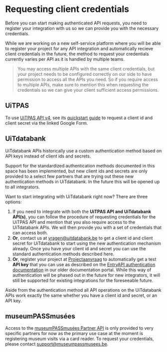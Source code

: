 # Requesting client credentials

Before you can start making authenticated API requests, you need to register your integration with us so we can provide you with the necessary credentials.

While we are working on a new self-service platform where you will be able to register your project for any API integration and automatically recieve client credentials in the future, the method to request your credentials currently varies per API as it is handled by multiple teams.

> You may access multiple APIs with the same client credentials, but your project needs to be configured correctly on our side to have permission to access all the APIs you need. So if you require access to multiple APIs, make sure to mention this when requesting the credentials so we can give your client sufficient access permissions.

## UiTPAS

To use [UiTPAS API v4](https://docs.publiq.be/docs/uitpas), see its [quickstart guide](https://docs.publiq.be/docs/uitpas/d0748f47a3dba-quick-start) to request a client id and client secret via the linked Google Form.

## UiTdatabank

UiTdatabank APIs historically use a custom authentication method based on API keys instead of client ids and secrets.

Support for the standardized authentication methods documented in this space has been implemented, but new client ids and secrets are only provided to a select few partners that are trying out these new authentication methods in UiTdatabank. In the future this will be opened up to all integrators.

Want to start integrating with UiTdatabank right now? There are three options:

1.  If you need to integrate with both the **UiTPAS API and UiTdatabank API(s)**, you can follow the procedure of requesting credentials for the UiTPAS API and mention that you also require access to the UiTdatabank APIs. We will then provide you with a set of credentials that can access both.
2.  **Or**, contact us at vragen@uitdatabank.be to get a client id and client secret for UiTdatabank to start using the new authentication mechanism already. Once you have your client id and secret you can use the standard authentication methods described here.
3.  **Or**, register your project at [Projectaanvraag](https://projectaanvraag.uitdatabank.be) to automatically get a test **API key** that you can use as described on the [EntryAPI authentication documentation](https://documentatie.uitdatabank.be/content/entry_api\_3/latest/authentication.html) in our older documentation portal. While this way of authentication will be phased out in the future for new integrators, it will still be supported for existing integrations for the foreseeable future.

Aside from the authentication method all API operations on the UiTdatabank APIs work exactly the same whether you have a client id and secret, or an API key.

## museumPASSmusées

Access to the [museumPASSmusées Partner API](https://docs.publiq.be/docs/museumpassmusees) is only provided to very specific partners for now as the primary use case at the moment is registering museum visits via a card reader. To request your credentials, please contact support@museumpassmusees.be.
